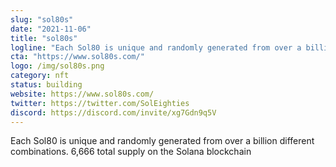 ```yaml
---
slug: "sol80s"
date: "2021-11-06"
title: "sol80s"
logline: "Each Sol80 is unique and randomly generated from over a billion different combinations. 6,666 total supply on the Solana blockchain"
cta: "https://www.sol80s.com/"
logo: /img/sol80s.png
category: nft
status: building
website: https://www.sol80s.com/
twitter: https://twitter.com/SolEighties
discord: https://discord.com/invite/xg7Gdn9q5V
---
```


Each Sol80 is unique and randomly generated from over a billion different combinations. 6,666 total supply on the Solana blockchain
